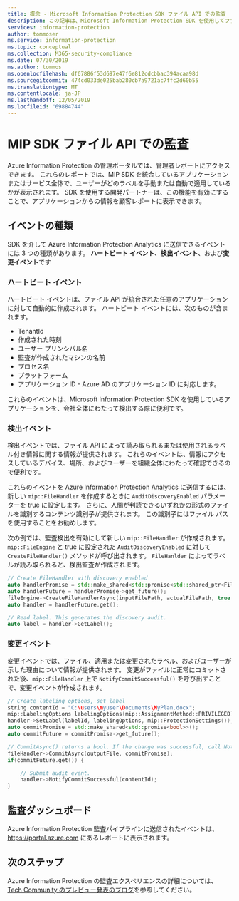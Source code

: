 ```yaml
---
title: 概念 - Microsoft Information Protection SDK ファイル API での監査
description: この記事は、Microsoft Information Protection SDK を使用してファイル API 監査イベントを Azure Information Protection Analytics に送信する方法を理解するのに役立ちます。
services: information-protection
author: tommoser
ms.service: information-protection
ms.topic: conceptual
ms.collection: M365-security-compliance
ms.date: 07/30/2019
ms.author: tommos
ms.openlocfilehash: df67886f53d697e47f6e812cdcbbac394acaa98d
ms.sourcegitcommit: 474cd033de025bab280cb7a9721ac7ffc2d60b55
ms.translationtype: MT
ms.contentlocale: ja-JP
ms.lasthandoff: 12/05/2019
ms.locfileid: "69884744"
---
```

# <a name="auditing-in-the-mip-sdk-file-api"></a>MIP SDK ファイル API での監査

Azure Information Protection の管理ポータルでは、管理者レポートにアクセスできます。 これらのレポートでは、MIP SDK を統合しているアプリケーションまたはサービス全体で、ユーザーがどのラベルを手動または自動で適用しているかが表示されます。 SDK を使用する開発パートナーは、この機能を有効にすることで、アプリケーションからの情報を顧客レポートに表示できます。

## <a name="event-types"></a>イベントの種類

SDK を介して Azure Information Protection Analytics に送信できるイベントには 3 つの種類があります。 **ハートビート イベント**、**検出イベント**、および**変更イベント**です

### <a name="heartbeat-events"></a>ハートビート イベント

ハートビート イベントは、ファイル API が統合された任意のアプリケーションに対して自動的に作成されます。 ハートビート イベントには、次のものが含まれます。

* TenantId
* 作成された時刻
* ユーザー プリンシパル名
* 監査が作成されたマシンの名前
* プロセス名
* プラットフォーム
* アプリケーション ID - Azure AD のアプリケーション ID に対応します。

これらのイベントは、Microsoft Information Protection SDK を使用しているアプリケーションを、会社全体にわたって検出する際に便利です。

### <a name="discovery-events"></a>検出イベント

検出イベントでは、ファイル API によって読み取られるまたは使用されるラベル付き情報に関する情報が提供されます。 これらのイベントは、情報にアクセスしているデバイス、場所、およびユーザーを組織全体にわたって確認できるので便利です。

これらのイベントを Azure Information Protection Analytics に送信するには、新しい `mip::FileHandler` を作成するときに `AuditDiscoveryEnabled` パラメーターを true に設定します。 さらに、人間が判読できるいずれかの形式のファイルを識別するコンテンツ識別子が提供されます。 この識別子にはファイル パスを使用することをお勧めします。

次の例では、監査検出を有効にして新しい `mip::FileHandler` が作成されます。 `mip::FileEngine` と true に設定された `AuditDiscoveryEnabled` に対して `CreateFileHandler()` メソッドが呼び出されます。 `FileHanlder` によってラベルが読み取られると、検出監査が作成されます。

```cpp
// Create FileHandler with discovery enabled
auto handlerPromise = std::make_shared<std::promise<std::shared_ptr<FileHandler>>>();
auto handlerFuture = handlerPromise->get_future();
fileEngine->CreateFileHandlerAsync(inputFilePath, actualFilePath, true /*AuditDiscoveryEnabled*/, make_shared<FileHandlerObserver>(), createFileHandlerPromise);
auto handler = handlerFuture.get();

// Read label. This generates the discovery audit.
auto label = handler->GetLabel();
```

### <a name="change-events"></a>変更イベント

変更イベントでは、ファイル、適用または変更されたラベル、およびユーザーが示した理由について情報が提供されます。 変更がファイルに正常にコミットされた後、`mip::FileHandler` 上で `NotifyCommitSuccessful()` を呼び出すことで、変更イベントが作成されます。

```cpp
// Create labeling options, set label
string contentId = "C:\users\myuser\Documents\MyPlan.docx";
mip::LabelingOptions labelingOptions(mip::AssignmentMethod::PRIVILEGED);
handler->SetLabel(labelId, labelingOptions, mip::ProtectionSettings());
auto commitPromise = std::make_shared<std::promise<bool>>();
auto commitFuture = commitPromise->get_future();

// CommitAsync() returns a bool. If the change was successful, call NotifyCommitSuccessful().
fileHandler->CommitAsync(outputFile, commitPromise);
if(commitFuture.get()) {

    // Submit audit event.
    handler->NotifyCommitSuccessful(contentId);
}
```

## <a name="audit-dashboard"></a>監査ダッシュボード

Azure Information Protection 監査パイプラインに送信されたイベントは、 https://portal.azure.com にあるレポートに表示されます。 

## <a name="next-steps"></a>次のステップ

Azure Information Protection の監査エクスペリエンスの詳細については、 [Tech Community のプレビュー発表のブログ](https://techcommunity.microsoft.com/t5/Azure-Information-Protection/Data-discovery-reporting-and-analytics-for-all-your-data-with/ba-p/253854)を参照してください。
